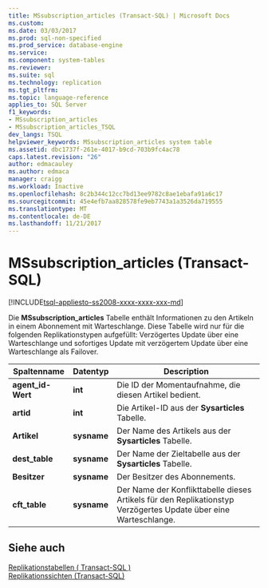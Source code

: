 ```yaml
---
title: MSsubscription_articles (Transact-SQL) | Microsoft Docs
ms.custom: 
ms.date: 03/03/2017
ms.prod: sql-non-specified
ms.prod_service: database-engine
ms.service: 
ms.component: system-tables
ms.reviewer: 
ms.suite: sql
ms.technology: replication
ms.tgt_pltfrm: 
ms.topic: language-reference
applies_to: SQL Server
f1_keywords:
- MSsubscription_articles
- MSsubscription_articles_TSQL
dev_langs: TSQL
helpviewer_keywords: MSsubscription_articles system table
ms.assetid: dbc1737f-261e-4017-b9cd-703b9fc4ac78
caps.latest.revision: "26"
author: edmacauley
ms.author: edmaca
manager: craigg
ms.workload: Inactive
ms.openlocfilehash: 8c2b344c12cc7bd13ee9782c8ae1ebafa91a6c17
ms.sourcegitcommit: 45e4efb7aa828578fe9eb7743a1a3526da719555
ms.translationtype: MT
ms.contentlocale: de-DE
ms.lasthandoff: 11/21/2017
---
```

# <a name="mssubscriptionarticles-transact-sql"></a>MSsubscription_articles (Transact-SQL)
[!INCLUDE[tsql-appliesto-ss2008-xxxx-xxxx-xxx-md](../../includes/tsql-appliesto-ss2008-xxxx-xxxx-xxx-md.md)]

  Die **MSsubscription_articles** Tabelle enthält Informationen zu den Artikeln in einem Abonnement mit Warteschlange. Diese Tabelle wird nur für die folgenden Replikationstypen aufgefüllt: Verzögertes Update über eine Warteschlange und sofortiges Update mit verzögertem Update über eine Warteschlange als Failover.  
  
|Spaltenname|Datentyp|Description|  
|-----------------|---------------|-----------------|  
|**agent_id-Wert**|**int**|Die ID der Momentaufnahme, die diesen Artikel bedient.|  
|**artid**|**int**|Die Artikel-ID aus der **Sysarticles** Tabelle.|  
|**Artikel**|**sysname**|Der Name des Artikels aus der **Sysarticles** Tabelle.|  
|**dest_table**|**sysname**|Der Name der Zieltabelle aus der **Sysarticles** Tabelle.|  
|**Besitzer**|**sysname**|Der Besitzer des Abonnements.|  
|**cft_table**|**sysname**|Der Name der Konflikttabelle dieses Artikels für den Replikationstyp Verzögertes Update über eine Warteschlange.|  
  
## <a name="see-also"></a>Siehe auch  
 [Replikationstabellen &#40; Transact-SQL &#41;](../../relational-databases/system-tables/replication-tables-transact-sql.md)   
 [Replikationssichten &#40;Transact-SQL&#41;](../../relational-databases/system-views/replication-views-transact-sql.md)  
  
  
